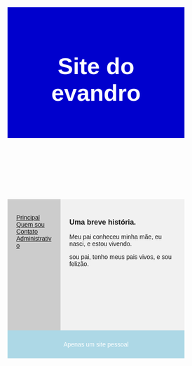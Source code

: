<!DOCTYPE html>
<html lang="en">
<head>
<title>Evandro Ottoni Soncin</title>
<meta charset="utf-8">
<meta name="viewport" content="width=device-width, initial-scale=1">
<style>
* {
  box-sizing: border-box;
}
body {
  font-family: Arial, Helvetica, sans-serif;
}
header {
  background-color: #0000CD	;
  padding: 30px;
  text-align: center;
  font-size: 35px;
  color: white;
}
nav {
  float: left;
  width: 30%;
  height: 300px; 
  background: #ccc;
  padding: 20px;
}
nav ul {
  list-style-type: none;
  padding: 0;
}
article {
  float: left;
  padding: 20px;
  width: 70%;
  background-color: #f1f1f1;
  height: 300px; 
}
section:after {
  content: "";
  display: table;
  clear: both;
}
footer {
  background-color: #ADD8E6;
  padding: 10px;
  text-align: center;
  color: white;
}
@media (max-width: 600px) {
  nav, article {
    width: 100%;
    height: auto;
  }
}
</style>
</head>
<body>
<header>
  <h2>Site do evandro</h2>
</header>

<section>
  <nav>
    <ul>
      <li><a href="index.md.">Principal</a></li>
      <li><a href="quemsou.md">Quem sou</a></li>
      <li><a href="contato.md">Contato</a></li>
      <li><a href="administrativo.md">Administrativo</a></li>
    </ul>
  </nav>
  <article>
    <h1>Uma breve história.</h1>
    <p>Meu pai conheceu minha mãe, eu nasci, e estou vivendo.</p>
    <p>sou pai, tenho meus pais vivos, e sou felizão.</p>
  </article>
</section>
<footer>
  <p>Apenas um site pessoal</p>
</footer>
</body>
</html>
